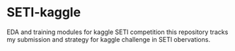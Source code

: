 # SETI-kaggle
EDA and training modules for kaggle SETI competition 
this repository tracks my submission and strategy for kaggle challenge in SETI obervations.
